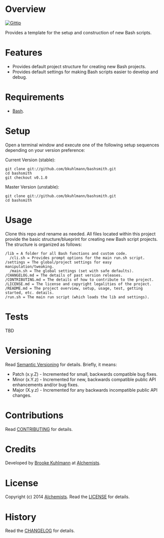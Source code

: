 # Overview

[![Gittip](http://img.shields.io/gittip/bkuhlmann.svg)](https://www.gittip.com/bkuhlmann)

Provides a template for the setup and construction of new Bash scripts.

# Features

- Provides default project structure for creating new Bash projects.
- Provides default settings for making Bash scripts easier to develop and debug.

# Requirements

- [Bash](https://www.gnu.org/software/bash).

# Setup

Open a terminal window and execute one of the following setup sequences depending on your version preference:

Current Version (stable):

    git clone git://github.com/bkuhlmann/bashsmith.git
    cd bashsmith
    git checkout v0.1.0

Master Version (unstable):

    git clone git://github.com/bkuhlmann/bashsmith.git
    cd bashsmith

# Usage

Clone this repo and rename as needed. All files located within this project provide the basic structure/blueprint for
creating new Bash script projects. The structure is organized as follows:

    /lib = A folder for all Bash functions and custom code.
      /cli.sh = Provides prompt options for the main run.sh script.
    /settings = The global/project settings for easy manipulation/tweaking.
      /main.sh = The global settings (set with safe defaults).
    /CHANGELOG.md = The details of past version releases.
    /CONTRIBUTING.md = The details of how to contribute to the project.
    /LICENSE.md = The license and copyright legalities of the project.
    /README.md = The project overview, setup, usage, test, getting started, etc. details.
    /run.sh = The main run script (which loads the lib and settings).

# Tests

TBD

# Versioning

Read [Semantic Versioning](http://semver.org) for details. Briefly, it means:

- Patch (x.y.Z) - Incremented for small, backwards compatible bug fixes.
- Minor (x.Y.z) - Incremented for new, backwards compatible public API enhancements and/or bug fixes.
- Major (X.y.z) - Incremented for any backwards incompatible public API changes.

# Contributions

Read [CONTRIBUTING](CONTRIBUTING.md) for details.

# Credits

Developed by [Brooke Kuhlmann](https://www.alchemists.io) at [Alchemists](https://www.alchemists.io).

# License

Copyright (c) 2014 [Alchemists](https://www.alchemists.io).
Read the [LICENSE](LICENSE.md) for details.

# History

Read the [CHANGELOG](CHANGELOG.md) for details.
